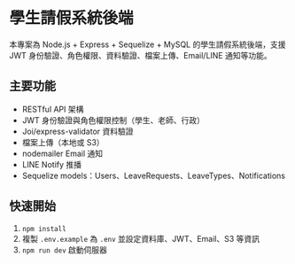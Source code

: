 # 學生請假系統後端

本專案為 Node.js + Express + Sequelize + MySQL 的學生請假系統後端，支援 JWT 身份驗證、角色權限、資料驗證、檔案上傳、Email/LINE 通知等功能。

## 主要功能
- RESTful API 架構
- JWT 身份驗證與角色權限控制（學生、老師、行政）
- Joi/express-validator 資料驗證
- 檔案上傳（本地或 S3）
- nodemailer Email 通知
- LINE Notify 推播
- Sequelize models：Users、LeaveRequests、LeaveTypes、Notifications

## 快速開始
1. `npm install`
2. 複製 `.env.example` 為 `.env` 並設定資料庫、JWT、Email、S3 等資訊
3. `npm run dev` 啟動伺服器
